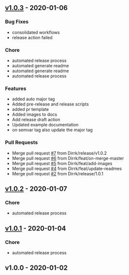 
<a name="v1.0.3"></a>
## [v1.0.3] - 2020-01-06
### Bug Fixes
- consolidated workflows
- release action failed

### Chore
- automated release process
- automated generate readme
- automated generate readme
- automated release process

### Features
- added auto major tag
- Added pre-release and release scripts
- added pr template
- Added images to docs
- Add release draft action
- Updated example documentation
- on semvar tag also update the major tag

### Pull Requests
- Merge pull request [#7](https://github.com/Dirrk/terraform-docs/issues/7) from Dirrk/release/v1.0.2
- Merge pull request [#6](https://github.com/Dirrk/terraform-docs/issues/6) from Dirrk/feat/on-merge-master
- Merge pull request [#5](https://github.com/Dirrk/terraform-docs/issues/5) from Dirrk/feat/add-images
- Merge pull request [#4](https://github.com/Dirrk/terraform-docs/issues/4) from Dirrk/feat/update-readmes
- Merge pull request [#2](https://github.com/Dirrk/terraform-docs/issues/2) from Dirrk/release/1.0.1


<a name="v1.0.2"></a>
## [v1.0.2] - 2020-01-07
### Chore
- automated release process


<a name="v1.0.1"></a>
## [v1.0.1] - 2020-01-04
### Chore
- automated release process


<a name="v1.0.0"></a>
## v1.0.0 - 2020-01-02


[v1.0.3]: https://github.com/Dirrk/terraform-docs/compare/v1.0.2...v1.0.3
[v1.0.2]: https://github.com/Dirrk/terraform-docs/compare/v1.0.1...v1.0.2
[v1.0.1]: https://github.com/Dirrk/terraform-docs/compare/v1.0.0...v1.0.1

